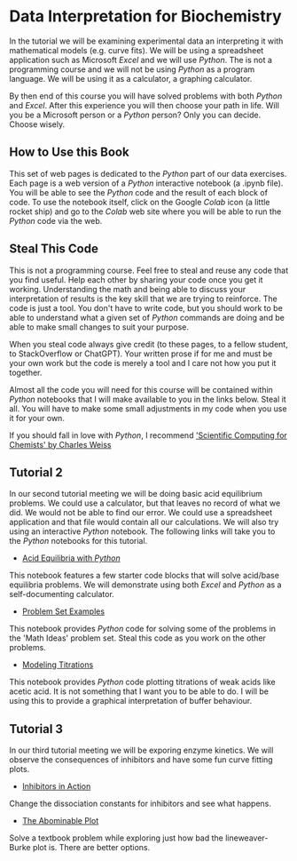 # Data Interpretation for Biochemistry

In the tutorial we will be examining experimental data an interpreting it with mathematical models (e.g. curve fits). We will be using a spreadsheet application such as Microsoft *Excel* and we will use *Python*. The is not a programming course and we will not be using *Python* as a program language. We will be using it as a calculator, a graphing calculator.

By then end of this course you will have solved problems with both *Python* and *Excel*. After this experience you will then choose your path in life. Will you be a Microsoft person or a *Python* person? Only you can decide. Choose wisely.

## How to Use this Book

This set of web pages is dedicated to the *Python* part of our data exercises. Each page is a web version of a *Python* interactive notebook (a .ipynb file). You will be able to see the *Python* code and the result of each block of code. To use the notebook itself, click on the Google *Colab* icon (a little rocket ship) and go to the *Colab* web site where you will be able to run the *Python* code via the web.

## Steal This Code

This is not a programming course. Feel free to steal and reuse any code that you find useful. Help each other by sharing your code once you get it working. Understanding the math and being able to discuss your interpretation of results is the key skill that we are trying to reinforce. The code is just a tool. You don't have to write code, but you should work to be able to understand what a given set of *Python* commands are doing and be able to make small changes to suit your purpose.

When you steal code always give credit (to these pages, to a fellow student, to StackOverflow or ChatGPT). Your written prose if for me and must be your own work but the code is merely a tool and I care not how you put it together.

Almost all the code you will need for this course will be contained within *Python* notebooks that I will make available to you in the links below. Steal it all. You will have to make some small adjustments in my code when you use it for your own. 

If you should fall in love with *Python*, I recommend ['Scientific Computing for Chemists' by Charles Weiss](https://weisscharlesj.github.io/SciCompforChemists/notebooks/introduction/intro.html)

## Tutorial 2

In our second tutorial meeting we will be doing basic acid equilibrium problems. We could use a calculator, but that leaves no record of what we did. We would not be able to find our error. We could use a spreadsheet application and that file would contain all our calculations. We will also try using an interactive *Python* notebook. The following links will take you to the *Python* notebooks for this tutorial.

- [Acid Equilibria with *Python*](T02/T2_AcidBaseMath.ipynb)

This notebook features a few starter code blocks that will solve acid/base equilibria problems. We will demonstrate using both *Excel* and *Python* as a self-documenting calculator.

- [Problem Set Examples](T02/T2_Exercise.ipynb)

This notebook provides *Python* code for solving some of the problems in the 'Math Ideas' problem set. Steal this code as you work on the other problems. 

- [Modeling Titrations](T02/T2_TitrModel.ipynb)

This notebook provides *Python* code plotting titrations of weak acids like acetic acid. It is not something that I want you to be able to do. I will be using this to provide a graphical interpretation of buffer behaviour.

## Tutorial 3

In our third tutorial meeting we will be exporing enzyme kinetics. We will observe the consequences of inhibitors and have some fun curve fitting plots.

- [Inhibitors in Action](T03/T3_MM_Intro_fun.ipynb)

Change the dissociation constants for inhibitors and see what happens.

- [The Abominable Plot](T03/T3_MM_Intro_basics.ipynb)

Solve a textbook problem while exploring just how bad the lineweaver-Burke plot is. There are better options.
